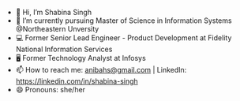 

<!--
**anibahs/anibahs** is a ✨ _special_ ✨ repository because its `README.md` (this file) appears on your GitHub profile.

Here are some ideas to get you started:

- 🔭 I’m currently working on ...
- 🌱 I’m currently learning ...
- 👯 I’m looking to collaborate on ...
- 🤔 I’m looking for help with ...
- 💬 Ask me about ...
- 📫 How to reach me: ...
- 😄 Pronouns: ...
- ⚡ Fun fact: ...
-->


- 👋 Hi, I’m Shabina Singh
- 🌱 I’m currently pursuing Master of Science in Information Systems @Northeastern Unversity
- 💻 Former Senior Lead Engineer - Product Development at Fidelity National Information Services
- 🖥️ Former Technology Analyst at Infosys
- 📫 How to reach me: anibahs@gmail.com | LinkedIn: https://linkedin.com/in/shabina-singh
- 😄 Pronouns: she/her
